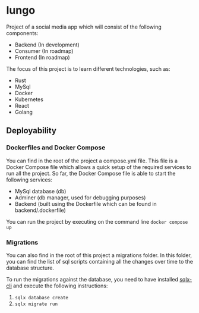 # Iungo

Project of a social media app which will consist of the following components:
- Backend (In development)
- Consumer (In roadmap)
- Frontend (In roadmap)

The focus of this project is to learn different technologies, such as:
- Rust
- MySql
- Docker
- Kubernetes
- React
- Golang

## Deployability

### Dockerfiles and Docker Compose
You can find in the root of the project a compose.yml file. This file is a Docker Compose file which allows a quick setup of the required services to run all the project.
So far, the Docker Compose file is able to start the following services:
- MySql database (db)
- Adminer (db manager, used for debugging purposes)
- Backend (built using the Dockerfile which can be found in backend/.dockerfile)

You can run the project by executing on the command line `docker compose up`

### Migrations
You can also find in the root of this project a migrations folder. 
In this folder, you can find the list of sql scripts containing all the changes over time to the database structure.

To run the migrations against the database, you need to have installed [sqlx-cli](https://lib.rs/crates/sqlx-cli) and execute the following instructions:
1. `sqlx database create`
2. `sqlx migrate run`
